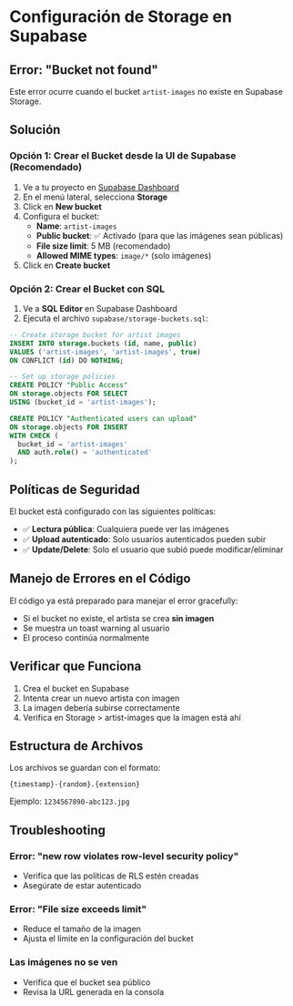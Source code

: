 # Configuración de Storage en Supabase

## Error: "Bucket not found"

Este error ocurre cuando el bucket `artist-images` no existe en Supabase Storage.

## Solución

### Opción 1: Crear el Bucket desde la UI de Supabase (Recomendado)

1. Ve a tu proyecto en [Supabase Dashboard](https://supabase.com/dashboard)
2. En el menú lateral, selecciona **Storage**
3. Click en **New bucket**
4. Configura el bucket:
   - **Name**: `artist-images`
   - **Public bucket**: ✅ Activado (para que las imágenes sean públicas)
   - **File size limit**: 5 MB (recomendado)
   - **Allowed MIME types**: `image/*` (solo imágenes)
5. Click en **Create bucket**

### Opción 2: Crear el Bucket con SQL

1. Ve a **SQL Editor** en Supabase Dashboard
2. Ejecuta el archivo `supabase/storage-buckets.sql`:

```sql
-- Create storage bucket for artist images
INSERT INTO storage.buckets (id, name, public)
VALUES ('artist-images', 'artist-images', true)
ON CONFLICT (id) DO NOTHING;

-- Set up storage policies
CREATE POLICY "Public Access"
ON storage.objects FOR SELECT
USING (bucket_id = 'artist-images');

CREATE POLICY "Authenticated users can upload"
ON storage.objects FOR INSERT
WITH CHECK (
  bucket_id = 'artist-images' 
  AND auth.role() = 'authenticated'
);
```

## Políticas de Seguridad

El bucket está configurado con las siguientes políticas:

- ✅ **Lectura pública**: Cualquiera puede ver las imágenes
- ✅ **Upload autenticado**: Solo usuarios autenticados pueden subir
- ✅ **Update/Delete**: Solo el usuario que subió puede modificar/eliminar

## Manejo de Errores en el Código

El código ya está preparado para manejar el error gracefully:

- Si el bucket no existe, el artista se crea **sin imagen**
- Se muestra un toast warning al usuario
- El proceso continúa normalmente

## Verificar que Funciona

1. Crea el bucket en Supabase
2. Intenta crear un nuevo artista con imagen
3. La imagen debería subirse correctamente
4. Verifica en Storage > artist-images que la imagen está ahí

## Estructura de Archivos

Los archivos se guardan con el formato:
```
{timestamp}-{random}.{extension}
```

Ejemplo: `1234567890-abc123.jpg`

## Troubleshooting

### Error: "new row violates row-level security policy"
- Verifica que las políticas de RLS estén creadas
- Asegúrate de estar autenticado

### Error: "File size exceeds limit"
- Reduce el tamaño de la imagen
- Ajusta el límite en la configuración del bucket

### Las imágenes no se ven
- Verifica que el bucket sea público
- Revisa la URL generada en la consola

